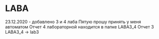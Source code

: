 # LABA
23.12.2020 - добавлено 3 и 4 лаба
Пятую прошу принять у меня автоматом
Отчет 4 лабораторной находится в папке LABA3_4
Отчет 3 LABA3_4 -> lab3

